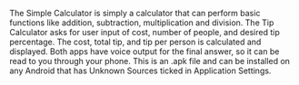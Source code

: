The Simple Calculator is simply a calculator that can perform basic functions like addition, subtraction, multiplication and division. The Tip Calculator asks for user input of cost, number of people, and desired tip percentage. The cost, total tip, and tip per person is calculated and displayed. Both apps have voice output for the final answer, so it can be read to you through your phone. This is an .apk file and can be installed on any Android that has Unknown Sources ticked in Application Settings.

